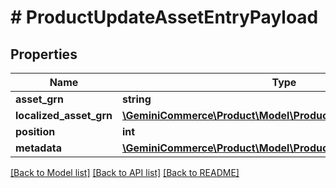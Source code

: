 # # ProductUpdateAssetEntryPayload


## Properties 


Name | Type | Description | Notes
------------ | ------------- | ------------- | -------------
**asset_grn**| **string** |   | [optional]
**localized_asset_grn**| [**\GeminiCommerce\Product\Model\ProductLocalizedAsset**](ProductLocalizedAsset.md) |   | [optional]
**position**| **int** |   | [optional]
**metadata**| [**\GeminiCommerce\Product\Model\ProductAssetsEntryMetadata[]**](ProductAssetsEntryMetadata.md) |   | [optional]


[[Back to Model list]](../../README.md#models) [[Back to API list]](../../README.md#endpoints) [[Back to README]](../../README.md)

